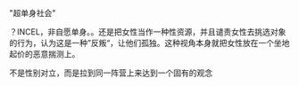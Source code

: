 "超单身社会"

？INCEL，非自愿单身。。还是把女性当作一种性资源，并且谴责女性去挑选对象的行为，认为这是一种”反叛“，让他们孤独。这种视角本身就把女性放在一个坐地起价的恶意揣测上。

不是性别对立，而是拉到同一阵营上来达到一个固有的观念